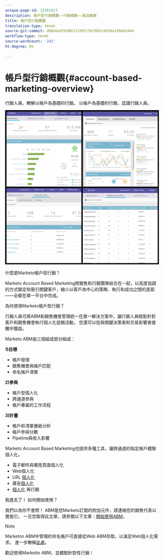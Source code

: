 ```yaml
---
unique-page-id: 11381917
description: 帳戶型行銷概觀——行銷檔案——產品檔案
title: 帳戶型行銷概觀
translation-type: tm+mt
source-git-commit: d68eba976d0b71339fc5b70b3c035641d9e81d44
workflow-type: tm+mt
source-wordcount: '242'
ht-degree: 0%

---
```



# 帳戶型行銷概觀{#account-based-marketing-overview}

行銷人員，瞭解以帳戶為基礎的行銷。 以帳戶為基礎的行銷，認識行銷人員。

![](assets/photo-collage.png)

什麼是Marketo帳戶型行銷？

Marketo Account Based Marketing將銷售和行銷團隊結合在一起，以高度協調的方式鎖定和吸引關鍵客戶，縮小以客戶為中心的策略、執行和成功之間的差距——全都在單一平台中完成。

為何使用Marketo帳戶型行銷？

行銷人員可將ABM和銷售機會管理統一在單一解決方案中，讓行銷人員輕鬆針對客戶和銷售機會執行個人化促銷活動。 您還可以從與關鍵決策者和交易影響者接觸中獲益。

Marketo ABM由三個組成部分組成：

**1)目標**

* 帳戶發現
* 銷售機會與帳戶匹配
* 命名帳戶清單

**2)參與**

* 帳戶型個人化
* 跨通道參與
* 帳戶專屬的工作流程

**3)計量**

* 帳戶和清單層級分析
* 帳戶參與分數
* Pipeline與收入影響

Marketo Account Based Marketing也提供多種工具，讓跨通道的指定帳戶體驗個人化。

* 電子郵件與著陸頁面個人化
* Web個人化
* URL [個人化](/help/marketo/product-docs/demand-generation/landing-pages/personalizing-landing-pages/enable-personalized-urls-for-your-account.md)
* 廣告[個人化](/help/marketo/product-docs/demand-generation/facebook/create-a-custom-audience-in-facebook.md)
* [個人化](/help/marketo/product-docs/web-personalization/website-retargeting/retargeting-with-web-personalization-data.md) 再行銷

我進去了！ 如何開始使用？

我們以為你不會問！ ABM是您Marketo訂閱的附加元件，請連絡您的銷售代表以實施它。 一旦您取得此文章，請參閱以下文章：[開始使用ABM](/help/marketo/product-docs/target-account-management/setup-tam/getting-started-with-tam.md)。

>[!NOTE]
>
>Marketon ABM中管理的命名帳戶可直接從Web ABM存取，以滿足Web個人化需求。 進一步瞭解[此處](/help/marketo/product-docs/web-personalization/account-based-web-marketing/account-based-web-marketing-with-abm.md)。

歡迎使用Marketto ABM，並體驗針對性行銷！
